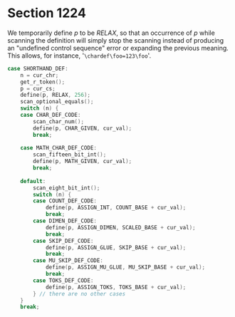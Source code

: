 # Section 1224

We temporarily define *p* to be *RELAX*, so that an occurrence of *p* while scanning the definition will simply stop the scanning instead of producing an "undefined control sequence" error or expanding the previous meaning.
This allows, for instance, '`\chardef\foo=123\foo`'.

```c << Assignments >>+=
case SHORTHAND_DEF:
    n = cur_chr;
    get_r_token();
    p = cur_cs;
    define(p, RELAX, 256);
    scan_optional_equals();
    switch (n) {
    case CHAR_DEF_CODE:
        scan_char_num();
        define(p, CHAR_GIVEN, cur_val);
        break;
  
    case MATH_CHAR_DEF_CODE:
        scan_fifteen_bit_int();
        define(p, MATH_GIVEN, cur_val);
        break;
  
    default:
        scan_eight_bit_int();
        switch (n) {
        case COUNT_DEF_CODE:
            define(p, ASSIGN_INT, COUNT_BASE + cur_val);
            break;
        case DIMEN_DEF_CODE:
            define(p, ASSIGN_DIMEN, SCALED_BASE + cur_val);
            break;
        case SKIP_DEF_CODE:
            define(p, ASSIGN_GLUE, SKIP_BASE + cur_val);
            break;
        case MU_SKIP_DEF_CODE:
            define(p, ASSIGN_MU_GLUE, MU_SKIP_BASE + cur_val);
            break;
        case TOKS_DEF_CODE:
            define(p, ASSIGN_TOKS, TOKS_BASE + cur_val);
        } // there are no other cases
    }
    break;
```
